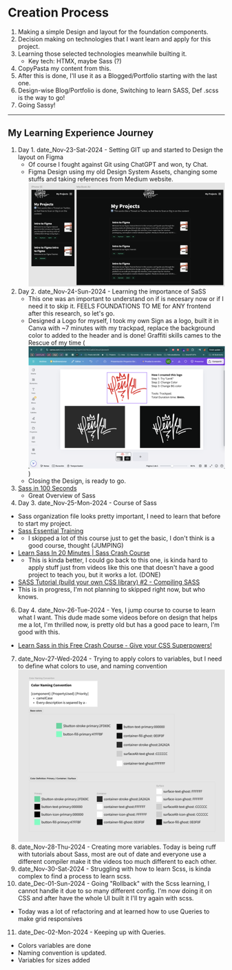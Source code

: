 # Creation Process

1. Making a simple Design and layout for the foundation components.
2. Decision making on technologies that I want learn and apply for this project.
3. Learning those selected technologies meanwhile builting it.
   - Key tech: HTMX, maybe Sass (?)
4. CopyPasta my content from this.
5. After this is done, I'll use it as a Blogged/Portfolio starting with the last one.
6. Design-wise Blog/Portfolio is done, Switching to learn SASS, Def .scss is the way to go!
7. Going Sassy!

---

## My Learning Experience Journey

1. Day 1. date_Nov-23-Sat-2024 - Setting GIT up and started to Design the layout on Figma
   - Of course I fought against Git using ChatGPT and won, ty Chat.
   - Figma Design using my old Design System Assets, changing some stuffs and taking references from Medium website.
     ![My Projects - UI expected result](UI-design__date_Nov-23-Sat-2024.png)
2. Day 2. date_Nov-24-Sun-2024 - Learning the importance of SaSS
   - This one was an important to understand on if is necesary now or if I need it to skip it. FEELS FOUNDATIONS TO ME for ANY frontend after this research, so let's go.
   - Designed a Logo for myself, I took my own Sign as a logo, built it in Canva with ~7 minutes with my trackpad, replace the background color to added to the header and is done! Graffiti skills cames to the Rescue of my time (![How I built my Logo in 7min](../assets/LENK-logo__How-I-Built-it.png))
   - Closing the Design, is ready to go.
3. [Sass in 100 Seconds](https://youtube.com/watch?v=akDIJa0AP5c)
   - Great Overview of Sass
4. Day 3. date_Nov-25-Mon-2024 - Course of Sass

- Sass organization file looks pretty important, I need to learn that before to start my project.
- [Sass Essential Training](https://www.linkedin.com/learning/sass-essential-training-15630917/partials?autoSkip=true&resume=false)
- - I skipped a lot of this course just to get the basic, I don't think is a good course, thought (JUMPING)
- [Learn Sass In 20 Minutes | Sass Crash Course](https://www.youtube.com/watch?v=Zz6eOVaaelI)
- - This is kinda better, I could go back to this one, is kinda hard to apply stuff just from videos like this one that doesn't have a good project to teach you, but it works a lot. (DONE)
- [SASS Tutorial (build your own CSS library) #2 - Compiling SASS](https://www.youtube.com/watch?v=Sk5jMurFHCo&list=PL4cUxeGkcC9jxJX7vojNVK-o8ubDZEcNb&index=2)
- This is in progress, I'm not planning to skipped right now, but who knows.

6. Day 4. date_Nov-26-Tue-2024 - Yes, I jump course to course to learn what I want. This dude made some videos before on design that helps me a lot, I'm thrilled now, is pretty old but has a good pace to learn, I'm good with this.

- [Learn Sass in this Free Crash Course - Give your CSS Superpowers!](https://www.youtube.com/watch?v=roywYSEPSvc)

7. date_Nov-27-Wed-2024 - Trying to apply colors to variables, but I need to define what colors to use, and naming convention ![Color Definitions](Color-Definitions.png)
8. date_Nov-28-Thu-2024 - Creating more variables.
   Today is being ruff with tutorials about Sass, most are out of date and everyone use a different compiler make it the videos too much different to each other.
9. date_Nov-30-Sat-2024 - Struggling with how to learn Scss, is kinda complex to find a process to learn scss.
10. date_Dec-01-Sun-2024 - Going "Rollback" with the Scss learning, I cannot handle it due to so many different config. I'm now doing it on CSS and after have the whole UI built it I'll try again with scss.

- Today was a lot of refactoring and at learned how to use Queries to make grid responsives

11. date_Dec-02-Mon-2024 - Keeping up with Queries.

- Colors variables are done
- Naming convention is updated.
- Variables for sizes added
